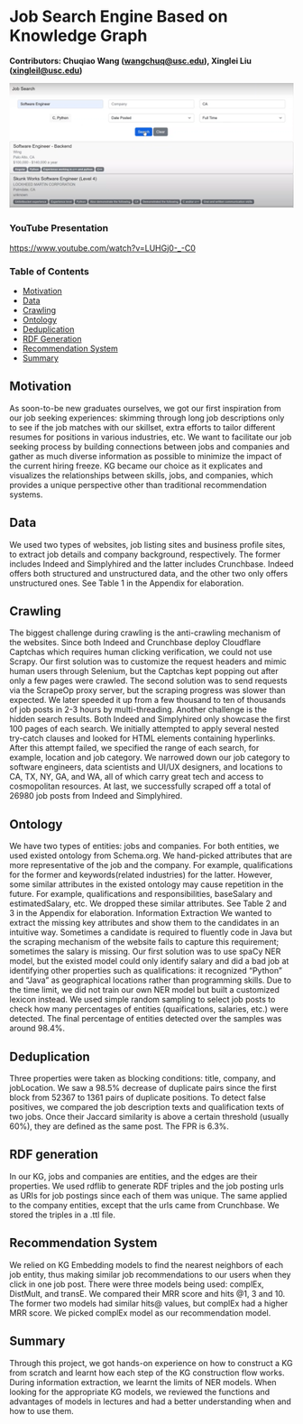 # Job Search Engine Based on Knowledge Graph
**Contributors: Chuqiao Wang (wangchuq@usc.edu), Xinglei Liu (xingleil@usc.edu)**

![foxdemo](https://github.com/xingleiliu/DSCI558-Project/blob/main/UI_screenshot.png)

### YouTube Presentation
https://www.youtube.com/watch?v=LUHGj0-_-C0

### Table of Contents

* [Motivation](#motivation)
* [Data](#data)
* [Crawling](#crawling)
* [Ontology](#ontology)
* [Deduplication](#deduplication)
* [RDF Generation](#rdf-generation)
* [Recommendation System](#recommendation-system)
* [Summary](#summary)



## Motivation
As soon-to-be new graduates ourselves, we got our first inspiration from our job 
seeking experiences: skimming through long job descriptions only to see if the job matches 
with our skillset, extra efforts to tailor different resumes for positions in various industries, etc. 
We want to facilitate our job seeking process by building connections between jobs and 
companies and gather as much diverse information as possible to minimize the impact of the 
current hiring freeze. KG became our choice as it explicates and visualizes the relationships 
between skills, jobs, and companies, which provides a unique perspective other than traditional 
recommendation systems. 

## Data
We used two types of websites, job listing sites and business profile sites, to extract job 
details and company background, respectively. The former includes Indeed and Simplyhired
and the latter includes Crunchbase. Indeed offers both structured and unstructured data, and the 
other two only offers unstructured ones. See Table 1 in the Appendix for elaboration.

## Crawling
The biggest challenge during crawling is the anti-crawling mechanism of the websites. 
Since both Indeed and Crunchbase deploy Cloudflare Captchas which requires human clicking 
verification, we could not use Scrapy. Our first solution was to customize the request headers 
and mimic human users through Selenium, but the Captchas kept popping out after only a few 
pages were crawled. The second solution was to send requests via the ScrapeOp proxy server, 
but the scraping progress was slower than expected. We later speeded it up from a few thousand 
to ten of thousands of job posts in 2-3 hours by multi-threading.
Another challenge is the hidden search results. Both Indeed and Simplyhired only 
showcase the first 100 pages of each search. We initially attempted to apply several nested try-catch clauses and looked for HTML elements containing hyperlinks. After this attempt failed, 
we specified the range of each search, for example, location and job category. We narrowed 
down our job category to software engineers, data scientists and UI/UX designers, and 
locations to CA, TX, NY, GA, and WA, all of which carry great tech and access to 
cosmopolitan resources. At last, we successfully scraped off a total of 26980 job posts from 
Indeed and Simplyhired.


## Ontology
We have two types of entities: jobs and companies. For both entities, we used existed 
ontology from Schema.org. We hand-picked attributes that are more representative of the job
and the company. For example, qualifications for the former and keywords(related industries) 
for the latter. However, some similar attributes in the existed ontology may cause repetition in 
the future. For example, qualifications and responsibilities, baseSalary and estimatedSalary, 
etc. We dropped these similar attributes. See Table 2 and 3 in the Appendix for elaboration.
Information Extraction
We wanted to extract the missing key attributes and show them to the candidates in an 
intuitive way. Sometimes a candidate is required to fluently code in Java but the scraping 
mechanism of the website fails to capture this requirement; sometimes the salary is missing. 
Our first solution was to use spaCy NER model, but the existed model could only identify 
salary and did a bad job at identifying other properties such as qualifications: it recognized 
“Python” and “Java” as geographical locations rather than programming skills. Due to the time 
limit, we did not train our own NER model but built a customized lexicon instead. We used 
simple random sampling to select job posts to check how many percentages of entities 
(quaifications, salaries, etc.) were detected. The final percentage of entities detected over the 
samples was around 98.4%.


## Deduplication
Three properties were taken as blocking conditions: title, company, and jobLocation. 
We saw a 98.5% decrease of duplicate pairs since the first block from 52367 to 1361 pairs of 
duplicate positions. To detect false positives, we compared the job description texts and 
qualification texts of two jobs. Once their Jaccard similarity is above a certain threshold
(usually 60%), they are defined as the same post. The FPR is 6.3%.


## RDF generation
In our KG, jobs and companies are entities, and the edges are their properties. We used 
rdflib to generate RDF triples and the job posting urls as URIs for job postings since each of 
them was unique. The same applied to the company entities, except that the urls came from
Crunchbase. We stored the triples in a .ttl file.


## Recommendation System
We relied on KG Embedding models to find the nearest neighbors of each job entity, 
thus making similar job recommendations to our users when they click in one job post. There 
were three models being used: complEx, DistMult, and transE. We compared their MRR score 
and hits @1, 3 and 10. The former two models had similar hits@ values, but complEx had a 
higher MRR score. We picked complEx model as our recommendation model.

## Summary
Through this project, we got hands-on experience on how to construct a KG from 
scratch and learnt how each step of the KG construction flow works. During information 
extraction, we learnt the limits of NER models. When looking for the appropriate KG models, 
we reviewed the functions and advantages of models in lectures and had a better understanding 
when and how to use them.

